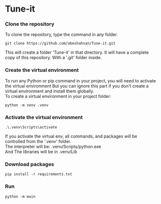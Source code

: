 # Tune-it


### Clone the repository
To clone the repository, type the command in any folder.
```
git clone https://github.com/abeshahsan/Tune-it.git
```
This will create a folder 'Tune-it' in that directory. 
It will have a complete copy of this repository. With a '.git' folder inside.

### Create the virtual environment
To run any Python or pip command in your project, you will need to activate the virtual environment
But you can ignore this part if you don't create a virtual environment and install them globally. \
To create a virtual environment in your project folder:
```
python -m venv .venv
```

### Activate the virtual environment
```
.\.venv\Scripts\activate
```
If you activate the virtual env, all commands, and packages will be controlled from the '.venv' folder.
\
The interpreter will be: .venv/Scripts/python.exe
\
And The libraries will be in .venv/Lib

### Download packages
```
pip install -r requirements.txt
```

### Run
```
python -m main
```
